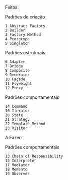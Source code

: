 Feitos:

Padrões de criação

	1 Abstract Factory
	2 Builder
	3 Factory Method
	4 Prototype
	5 Singleton

Padrões estruturais

	6 Adapter
	7 Bridge
	8 Composite
	9 Decorator
	10 Façade
	11 Flyweight	
	12 Proxy

Padrões comportamentais

	14 Command
	16 Iterator
	20 State
	21 Strategy
	22 Template Method
	23 Visitor

A Fazer:

Padrões comportamentais

	13 Chain of Responsibility
	15 Interpreter
	17 Mediator
	18 Memento
	19 Observer
